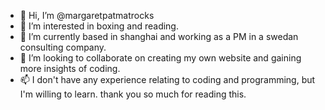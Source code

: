- 👋 Hi, I’m @margaretpatmatrocks
- 👀 I’m interested in boxing and reading. 
- 🌱 I’m currently based in shanghai and working as a PM in a swedan consulting company.
- 💞️ I’m looking to collaborate on creating my own website and gaining more insights of coding. 
- 📫 I don't have any experience relating to coding and programming, but I'm willing to learn. thank you so much for reading this. 

<!---
margaretpatmatrocks/margaretpatmatrocks is a ✨ special ✨ repository because its `README.md` (this file) appears on your GitHub profile.
You can click the Preview link to take a look at your changes.
--->
